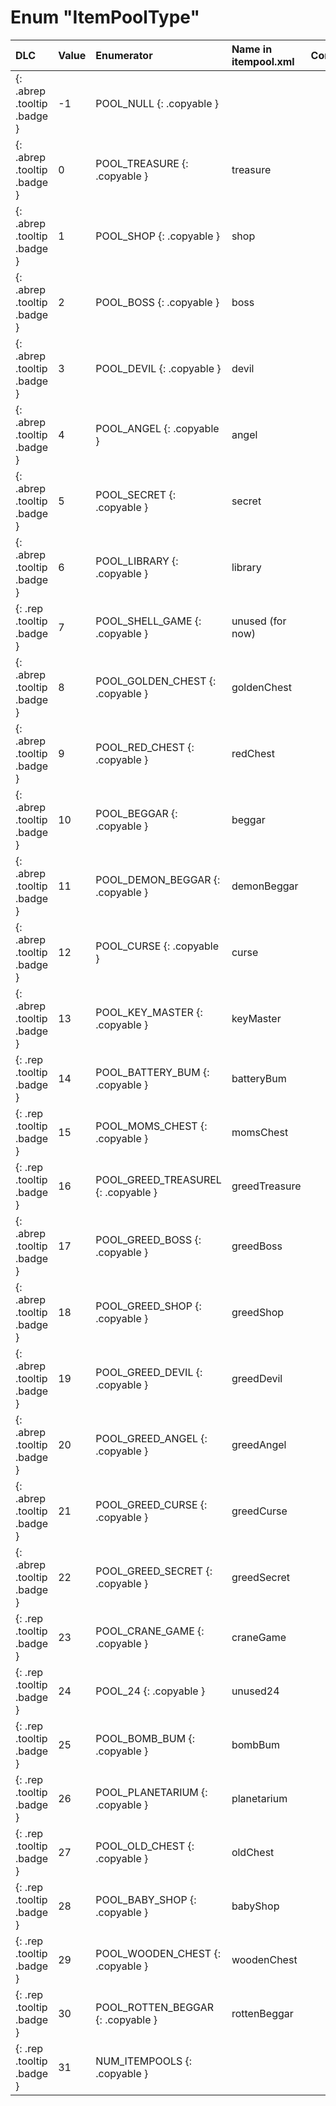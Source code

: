 # Enum "ItemPoolType"
|DLC|Value|Enumerator| Name in itempool.xml |Comment|
|:--|:--|:--|:--|:--|
|[ ](#){: .abrep .tooltip .badge }|-1 |POOL_NULL {: .copyable } |  |  |
|[ ](#){: .abrep .tooltip .badge }|0 |POOL_TREASURE {: .copyable } | treasure | |
|[ ](#){: .abrep .tooltip .badge }|1 |POOL_SHOP {: .copyable } | shop |  |
|[ ](#){: .abrep .tooltip .badge }|2 |POOL_BOSS {: .copyable } | boss |  |
|[ ](#){: .abrep .tooltip .badge }|3 |POOL_DEVIL {: .copyable } | devil |  |
|[ ](#){: .abrep .tooltip .badge }|4 |POOL_ANGEL {: .copyable } | angel |  |
|[ ](#){: .abrep .tooltip .badge }|5 |POOL_SECRET {: .copyable } | secret |  |
|[ ](#){: .abrep .tooltip .badge }|6 |POOL_LIBRARY {: .copyable } | library |  |
|[ ](#){: .rep .tooltip .badge }|7 |POOL_SHELL_GAME {: .copyable } | unused (for now) |
|[ ](#){: .abrep .tooltip .badge }|8 |POOL_GOLDEN_CHEST {: .copyable } | goldenChest |  |
|[ ](#){: .abrep .tooltip .badge }|9 |POOL_RED_CHEST {: .copyable } | redChest |  |
|[ ](#){: .abrep .tooltip .badge }|10 |POOL_BEGGAR {: .copyable } | beggar |  |
|[ ](#){: .abrep .tooltip .badge }|11 |POOL_DEMON_BEGGAR {: .copyable } | demonBeggar |  |
|[ ](#){: .abrep .tooltip .badge }|12 |POOL_CURSE {: .copyable } | curse |  |
|[ ](#){: .abrep .tooltip .badge }|13 |POOL_KEY_MASTER {: .copyable } | keyMaster |  |
|[ ](#){: .rep .tooltip .badge }|14 |POOL_BATTERY_BUM {: .copyable } | batteryBum |  |
|[ ](#){: .rep .tooltip .badge }|15 |POOL_MOMS_CHEST {: .copyable } | momsChest |  |
|[ ](#){: .rep .tooltip .badge }|16 |POOL_GREED_TREASUREL {: .copyable } | greedTreasure |  |
|[ ](#){: .abrep .tooltip .badge }|17 |POOL_GREED_BOSS {: .copyable } | greedBoss |  |
|[ ](#){: .abrep .tooltip .badge }|18 |POOL_GREED_SHOP {: .copyable } | greedShop |  |
|[ ](#){: .abrep .tooltip .badge }|19 |POOL_GREED_DEVIL {: .copyable } | greedDevil |  |
|[ ](#){: .abrep .tooltip .badge }|20 |POOL_GREED_ANGEL {: .copyable } | greedAngel |  |
|[ ](#){: .abrep .tooltip .badge }|21 |POOL_GREED_CURSE {: .copyable } | greedCurse |  |
|[ ](#){: .abrep .tooltip .badge }|22 |POOL_GREED_SECRET {: .copyable } | greedSecret |  |
|[ ](#){: .rep .tooltip .badge }|23 |POOL_CRANE_GAME {: .copyable } | craneGame |  |
|[ ](#){: .rep .tooltip .badge }|24 |POOL_24 {: .copyable } | unused24 |  |
|[ ](#){: .rep .tooltip .badge }|25 |POOL_BOMB_BUM {: .copyable } | bombBum |  |
|[ ](#){: .rep .tooltip .badge }|26 |POOL_PLANETARIUM {: .copyable } | planetarium |  |
|[ ](#){: .rep .tooltip .badge }|27 |POOL_OLD_CHEST {: .copyable } | oldChest |  |
|[ ](#){: .rep .tooltip .badge }|28 |POOL_BABY_SHOP {: .copyable } | babyShop |  |
|[ ](#){: .rep .tooltip .badge }|29 |POOL_WOODEN_CHEST {: .copyable } | woodenChest |  |
|[ ](#){: .rep .tooltip .badge }|30 |POOL_ROTTEN_BEGGAR {: .copyable } | rottenBeggar |  |
|[ ](#){: .rep .tooltip .badge }|31 |NUM_ITEMPOOLS {: .copyable } |  |
